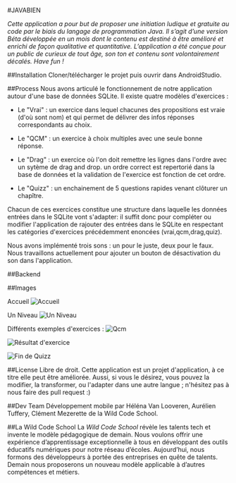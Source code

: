 #JAVABIEN

*Cette application a pour but de proposer une initiation ludique et gratuite au code par le biais du langage de programmation Java. Il s’agit d’une version Béta développée en un mois dont le contenu est destiné à être amélioré et enrichi de façon qualitative et quantitative. L’application a été conçue pour un public de curieux de tout âge, son ton et contenu sont volontairement décalés. Have fun !*


##Installation
Cloner/télécharger le projet puis ouvrir dans AndroidStudio.

##Process
Nous avons articulé le fonctionnement de notre application autour d'une base de données SQLite. Il existe quatre modèles d'exercices :

- Le "Vrai" : un exercice dans lequel chacunes des propositions est vraie (d'où sont nom) et qui permet de délivrer des infos réponses correspondants au choix.

- Le "QCM" : un exercice à choix multiples avec une seule bonne réponse.

- Le "Drag" : un exercice où l'on doit remettre les lignes dans l'ordre avec un sytème de drag and drop. un ordre correct est repertorié dans la base de données et la validation de l'exercice est fonction de cet ordre.

- Le "Quizz" : un enchainement de 5 questions rapides venant clôturer un chapître.


Chacun de ces exercices constitue une structure dans laquelle les données entrées dans le SQLite vont s'adapter: il suffit donc pour compléter ou modifier l'application de rajouter des entrées dans le SQLite en respectant les catégories d'exercices précédemment enoncées (vrai,qcm,drag,quiz).

Nous avons implémenté trois sons : un pour le juste, deux pour le faux. Nous travaillons actuellement pour ajouter un bouton de désactivation du son dans l'application.


##Backend


##Images

Accueil
![Accueil](http://i.imgur.com/BCGdsyt.jpg)

Un Niveau
![Un Niveau](http://i.imgur.com/FXux18t.jpg)

Différents exemples d'exercices :
![Qcm](http://i.imgur.com/K7eH7fP.jpg)

![Résultat d'exercice](http://i.imgur.com/7U2YhQ8.jpg)

![Fin de Quizz](http://i.imgur.com/5WEMHtA.jpg)


##License
Libre de droit. Cette application est un projet d'application, à ce titre elle peut être améliorée. Aussi, si vous le désirez, vous pouvez la modifier, la transformer, ou l'adapter dans une autre langue ; n'hésitez pas à nous faire des pull request :)


##Dev Team
Développement mobile par Héléna Van Looveren, Aurélien Tuffery, Clément Mezerette de la Wild Code School.

##La Wild Code School
La _Wild Code School_ révèle les talents tech et invente le modèle pédagogique de demain. Nous voulons offrir une expérience d’apprentissage exceptionnelle à tous en développant des outils éducatifs numériques pour notre réseau d’écoles. Aujourd’hui, nous formons des développeurs à portée des entreprises en quête de talents. Demain nous proposerons un nouveau modèle applicable à d’autres compétences et métiers.